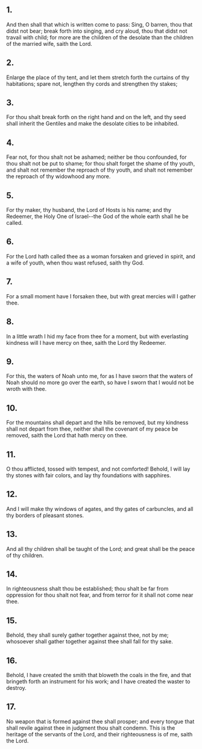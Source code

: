 ## 1.
And then shall that which is written come to pass: Sing, O barren, thou that didst not bear; break forth into singing, and cry aloud, thou that didst not travail with child; for more are the children of the desolate than the children of the married wife, saith the Lord.
## 2.
Enlarge the place of thy tent, and let them stretch forth the curtains of thy habitations; spare not, lengthen thy cords and strengthen thy stakes;
## 3.
For thou shalt break forth on the right hand and on the left, and thy seed shall inherit the Gentiles and make the desolate cities to be inhabited.
## 4.
Fear not, for thou shalt not be ashamed; neither be thou confounded, for thou shalt not be put to shame; for thou shalt forget the shame of thy youth, and shalt not remember the reproach of thy youth, and shalt not remember the reproach of thy widowhood any more.
## 5.
For thy maker, thy husband, the Lord of Hosts is his name; and thy Redeemer, the Holy One of Israel--the God of the whole earth shall he be called.
## 6.
For the Lord hath called thee as a woman forsaken and grieved in spirit, and a wife of youth, when thou wast refused, saith thy God.
## 7.
For a small moment have I forsaken thee, but with great mercies will I gather thee.
## 8.
In a little wrath I hid my face from thee for a moment, but with everlasting kindness will I have mercy on thee, saith the Lord thy Redeemer.
## 9.
For this, the waters of Noah unto me, for as I have sworn that the waters of Noah should no more go over the earth, so have I sworn that I would not be wroth with thee.
## 10.
For the mountains shall depart and the hills be removed, but my kindness shall not depart from thee, neither shall the covenant of my peace be removed, saith the Lord that hath mercy on thee.
## 11.
O thou afflicted, tossed with tempest, and not comforted! Behold, I will lay thy stones with fair colors, and lay thy foundations with sapphires.
## 12.
And I will make thy windows of agates, and thy gates of carbuncles, and all thy borders of pleasant stones.
## 13.
And all thy children shall be taught of the Lord; and great shall be the peace of thy children.
## 14.
In righteousness shalt thou be established; thou shalt be far from oppression for thou shalt not fear, and from terror for it shall not come near thee.
## 15.
Behold, they shall surely gather together against thee, not by me; whosoever shall gather together against thee shall fall for thy sake.
## 16.
Behold, I have created the smith that bloweth the coals in the fire, and that bringeth forth an instrument for his work; and I have created the waster to destroy.
## 17.
No weapon that is formed against thee shall prosper; and every tongue that shall revile against thee in judgment thou shalt condemn. This is the heritage of the servants of the Lord, and their righteousness is of me, saith the Lord.
